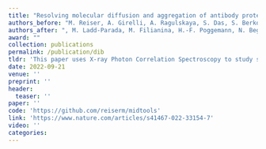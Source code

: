 ```yaml
---
title: "Resolving molecular diffusion and aggregation of antibody proteins with megahertz X-ray free-electron laser pulses"
authors_before: "M. Reiser, A. Girelli, A. Ragulskaya, S. Das, S. Berkowicz, "
authors_after: ", M. Ladd-Parada, M. Filianina, H.-F. Poggemann, N. Begam, M. Sayed Akhundzadeh, S. Timmermann, L. Randolph, Y. Chushkin, T. Seydel, U. Boesenberg, J. Hallmann, J. Möller, A. Rodriguez-Fernandez, R. Rosca, R. Schaffer, M. Scholz, R. Shayduk, A. Zozulya, A. Madsen, F. Schreiber, F. Zhang, F. Perakis, C. Gutt"
award: ""
collection: publications
permalink: /publication/dib
tldr: 'This paper uses X-ray Photon Correlation Spectroscopy to study stress–relaxation in hydrated lysozyme proteins at deeply supercooled temperatures, revealing a transition from a jammed to an viscoelastic regime linked to enhanced fluctuations and hydration water dynamics.'
date: 2022-09-21
venue: ''
preprint: ''
header: 
  teaser: ''
paper: ''
code: 'https://github.com/reiserm/midtools' 
link: 'https://www.nature.com/articles/s41467-022-33154-7'
video: ''
categories:
---
```

